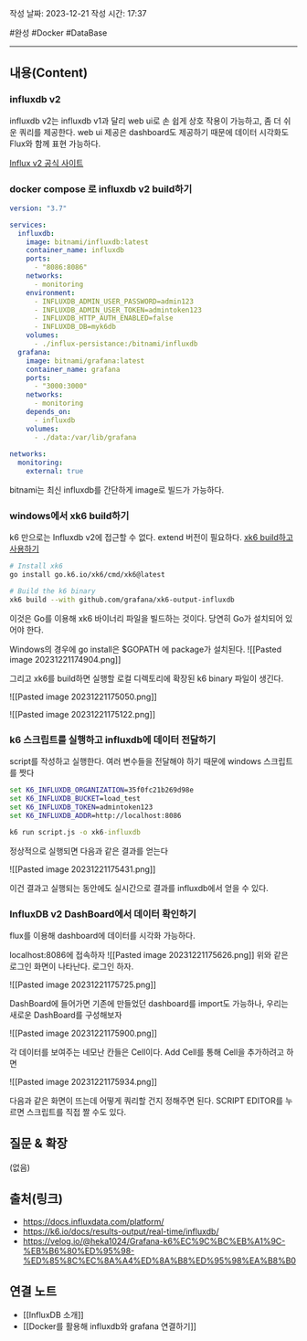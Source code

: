 작성 날짜: 2023-12-21
작성 시간: 17:37

#완성 #Docker #DataBase 

----
## 내용(Content)
### influxdb v2
influxdb v2는 influxdb v1과 달리 web ui로 손 쉽게 상호 작용이 가능하고,  좀 더 쉬운 쿼리를 제공한다.  web ui 제공은 dashboard도 제공하기 때문에 데이터 시각화도 Flux와 함께 표현 가능하다.

[Influx v2 공식 사이트](https://docs.influxdata.com/influxdb/v2/)

### docker compose 로 influxdb v2 build하기
```yml
version: "3.7"

services:
  influxdb:
    image: bitnami/influxdb:latest
    container_name: influxdb
    ports:
      - "8086:8086"
    networks:
      - monitoring
    environment:
      - INFLUXDB_ADMIN_USER_PASSWORD=admin123
      - INFLUXDB_ADMIN_USER_TOKEN=admintoken123
      - INFLUXDB_HTTP_AUTH_ENABLED=false
      - INFLUXDB_DB=myk6db
    volumes:
      - ./influx-persistance:/bitnami/influxdb
  grafana:
    image: bitnami/grafana:latest
    container_name: grafana
    ports:
      - "3000:3000"
    networks:
      - monitoring
    depends_on:
      - influxdb
    volumes:
      - ./data:/var/lib/grafana
  
networks:
  monitoring:
    external: true
```

bitnami는 최신 influxdb를 간단하게 image로 빌드가 가능하다. 

### windows에서 xk6 build하기

k6 만으로는 Influxdb v2에 접근할 수 없다. extend 버전이 필요하다.
[xk6 build하고 사용하기](https://k6.io/docs/results-output/real-time/influxdb/)

```bash
# Install xk6
go install go.k6.io/xk6/cmd/xk6@latest

# Build the k6 binary
xk6 build --with github.com/grafana/xk6-output-influxdb
```

이것은 Go를 이용해 xk6 바이너리 파일을 빌드하는 것이다. 당연히 Go가 설치되어 있어야 한다.

Windows의 경우에 go install은 $GOPATH 에 package가 설치된다.
![[Pasted image 20231221174904.png]]

그리고 xk6를 build하면 실행할 로컬 디렉토리에 확장된 k6 binary 파일이 생긴다.

![[Pasted image 20231221175050.png]]

![[Pasted image 20231221175122.png]]


### k6 스크립트를 실행하고 influxdb에 데이터 전달하기

script를 작성하고 실행한다. 여러 변수들을 전달해야 하기 때문에 windows 스크립트를 짯다

```bat
set K6_INFLUXDB_ORGANIZATION=35f0fc21b269d98e
set K6_INFLUXDB_BUCKET=load_test
set K6_INFLUXDB_TOKEN=admintoken123
set K6_INFLUXDB_ADDR=http://localhost:8086

k6 run script.js -o xk6-influxdb
```

정상적으로 실행되면 다음과 같은 결과를 얻는다

![[Pasted image 20231221175431.png]]

이건 결과고 실행되는 동안에도 실시간으로 결과를 influxdb에서 얻을 수 있다.

### InfluxDB v2 DashBoard에서 데이터 확인하기

flux를 이용해 dashboard에 데이터를 시각화 가능하다.

localhost:8086에 접속하자
![[Pasted image 20231221175626.png]]
위와 같은 로그인 화면이 나타난다.  로그인 하자.

![[Pasted image 20231221175725.png]]

DashBoard에 들어가면 기존에 만들었던 dashboard를 import도 가능하나, 우리는 새로운 DashBoard를 구성해보자

![[Pasted image 20231221175900.png]]

각 데이터를 보여주는 네모난 칸들은 Cell이다. Add Cell를 통해 Cell을 추가하려고 하면

![[Pasted image 20231221175934.png]]

다음과 같은 화면이 뜨는데 어떻게 쿼리할 건지 정해주면 된다. SCRIPT EDITOR를 누르면 스크립트를 직접 짤 수도 있다.
## 질문 & 확장


(없음)

## 출처(링크)
- https://docs.influxdata.com/platform/
- https://k6.io/docs/results-output/real-time/influxdb/
- https://velog.io/@heka1024/Grafana-k6%EC%9C%BC%EB%A1%9C-%EB%B6%80%ED%95%98-%ED%85%8C%EC%8A%A4%ED%8A%B8%ED%95%98%EA%B8%B0

## 연결 노트

- [[InfluxDB 소개]]
- [[Docker를 활용해 influxdb와 grafana 연결하기]]









